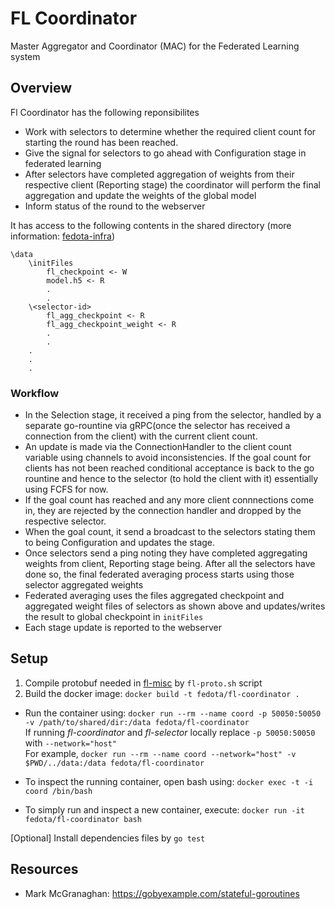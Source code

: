 # FL Coordinator
Master Aggregator and Coordinator (MAC) for the Federated Learning system

## Overview
Fl Coordinator has the following reponsibilites
- Work with selectors to determine whether the required client count for starting the round has been reached.
- Give the signal for selectors to go ahead with Configuration stage in federated learning
- After selectors have completed aggregation of weights from their respective client (Reporting stage) the coordinator will perform the final aggregation and update the weights of the global model
- Inform status of the round to the webserver

It has access to the following contents in the shared directory (more information: [fedota-infra](https://github.com/fedota/fedota-infra))
```
\data 
	\initFiles
		fl_checkpoint <- W 
		model.h5 <- R
		.
		.
	\<selector-id>
		fl_agg_checkpoint <- R
		fl_agg_checkpoint_weight <- R
		.
		.
	.
	.
	.
```

### Workflow
- In the Selection stage, it received a ping from the selector, handled by a separate go-rountine via gRPC(once the selector has received a connection from the client) with the current client count. 
- An update is made via the ConnectionHandler to the client count variable using channels to avoid inconsistencies. If the goal count for clients has not been reached conditional acceptance is back to the go rountine and hence to the selector (to hold the client with it) essentially using FCFS for now. 
- If the goal count has reached and any more client connnections come in, they are rejected by the connection handler and dropped by the respective selector.
- When the goal count, it send a broadcast to the selectors stating them to being Configuration and updates the stage. 
- Once selectors send a ping noting they have completed aggregating weights from client, Reporting stage being. After all the selectors have done so, the final federated averaging process starts using those selector aggregated weights
- Federated averaging uses the files aggregated checkpoint and aggregated weight files of selectors as shown above and updates/writes the result to global checkpoint in `initFiles`
- Each stage update is reported to the webserver

## Setup 
1. Compile protobuf needed in [fl-misc](https://github.com/fedota/fl-misc) by `fl-proto.sh` script
2. Build the docker image:
	`docker build -t fedota/fl-coordinator .`

- Run the container using:
`docker run --rm --name coord -p 50050:50050 -v /path/to/shared/dir:/data fedota/fl-coordinator` \
If running *fl-coordinator* and *fl-selector* locally replace `-p 50050:50050` with `--network="host"`\
For example, `docker run --rm --name coord --network="host" -v $PWD/../data:/data fedota/fl-coordinator` 

- To inspect the running container, open bash using:
`docker exec -t -i coord /bin/bash`

- To simply run and inspect a new container, execute:
`docker run -it fedota/fl-coordinator bash`

[Optional] Install dependencies files by `go test`

## Resources
-  Mark McGranaghan: https://gobyexample.com/stateful-goroutines